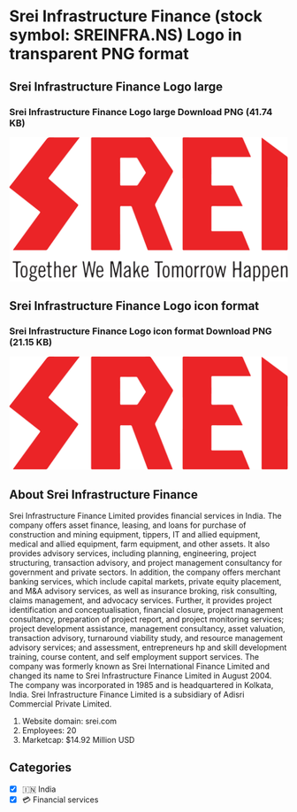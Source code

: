 # Srei Infrastructure Finance (stock symbol: SREINFRA.NS) Logo in transparent PNG format

## Srei Infrastructure Finance Logo large

### Srei Infrastructure Finance Logo large Download PNG (41.74 KB)

![Srei Infrastructure Finance Logo large Download PNG (41.74 KB)](/img/orig/SREINFRA.NS_BIG-5e1b46c2.png)

## Srei Infrastructure Finance Logo icon format

### Srei Infrastructure Finance Logo icon format Download PNG (21.15 KB)

![Srei Infrastructure Finance Logo icon format Download PNG (21.15 KB)](/img/orig/SREINFRA.NS-8da4bd9f.png)

## About Srei Infrastructure Finance

Srei Infrastructure Finance Limited provides financial services in India. The company offers asset finance, leasing, and loans for purchase of construction and mining equipment, tippers, IT and allied equipment, medical and allied equipment, farm equipment, and other assets. It also provides advisory services, including planning, engineering, project structuring, transaction advisory, and project management consultancy for government and private sectors. In addition, the company offers merchant banking services, which include capital markets, private equity placement, and M&A advisory services, as well as insurance broking, risk consulting, claims management, and advocacy services. Further, it provides project identification and conceptualisation, financial closure, project management consultancy, preparation of project report, and project monitoring services; project development assistance, management consultancy, asset valuation, transaction advisory, turnaround viability study, and resource management advisory services; and assessment, entrepreneurs hp and skill development training, course content, and self employment support services. The company was formerly known as Srei International Finance Limited and changed its name to Srei Infrastructure Finance Limited in August 2004. The company was incorporated in 1985 and is headquartered in Kolkata, India. Srei Infrastructure Finance Limited is a subsidiary of Adisri Commercial Private Limited.

1. Website domain: srei.com
2. Employees: 20
3. Marketcap: $14.92 Million USD


## Categories
- [x] 🇮🇳 India
- [x] 💳 Financial services
